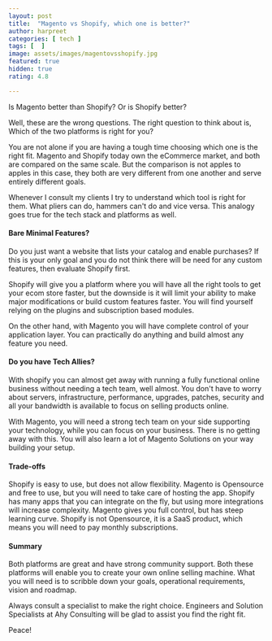 ```yaml
---
layout: post
title:  "Magento vs Shopify, which one is better?"
author: harpreet
categories: [ tech ]
tags: [  ]
image: assets/images/magentovsshopify.jpg
featured: true
hidden: true
rating: 4.8

---
```


Is Magento better than Shopify? Or is Shopify better?

Well, these are the wrong questions. The right question to think about is, Which of the two platforms is right for you?

You are not alone if you are having a tough time choosing which one is the right fit. Magento and Shopify today own the eCommerce market, and both are compared on the same scale. But the comparison is not apples to apples in this case, they both are very different from one another and serve entirely different goals.

Whenever I consult my clients I try to understand which tool is right for them. What pliers can do, hammers can't do and vice versa. This analogy goes true for the tech stack and platforms as well.

#### Bare Minimal Features?

Do you just want a website that lists your catalog and enable purchases? If this is your only goal and you do not think there will be need for any custom features, then evaluate Shopify first.

Shopify will give you a platform where you will have all the right tools to get your ecom store faster, but the downside is it will limit your ability to make major modifications or build custom features faster. You will find yourself relying on the plugins and subscription based modules.

On the other hand, with Magento you will have complete control of your application layer. You can practically do anything and build almost any feature you need.

#### Do you have Tech Allies?

With shopify you can almost get away with running a fully functional online business without needing a tech team, well almost. You don't have to worry about servers, infrastructure, performance, upgrades, patches, security and all your bandwidth is available to focus on selling products online.

With Magento, you will need a strong tech team on your side supporting your technology, while you can focus on your business. There is no getting away with this. You will also learn a lot of Magento Solutions on your way building your setup.

#### Trade-offs
Shopify is easy to use, but does not allow flexibility.
Magento is Opensource and free to use, but you will need to take care of hosting the app.
Shopify has many apps that you can integrate on the fly, but using more integrations will increase complexity.
Magento gives you full control, but has steep learning curve.
Shopify is not Opensource, it is a SaaS product, which means you will need to pay monthly subscriptions.


#### Summary

Both platforms are great and have strong community support. Both these platforms will enable you to create your own online selling machine. What you will need is to scribble down your goals, operational requirements, vision and roadmap.

Always consult a specialist to make the right choice. Engineers and Solution Specialists at Ahy Consulting will be glad to assist you find the right fit.

Peace!
